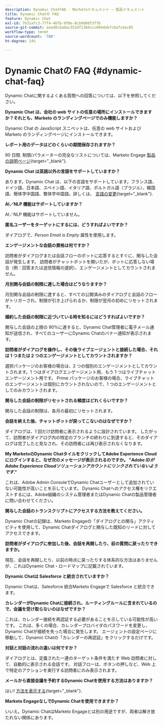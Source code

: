 ```yaml
---
description: Dynamic ChatFAQ - Marketoドキュメント — 製品ドキュメント
title: Dynamic Chatの FAQ
feature: Dynamic Chat
exl-id: 7b31afc3-77f4-46fb-9f0e-8cb9d60f3ffb
source-git-commit: aead0cbadac353df1364ccc094dabfcbafcdac05
workflow-type: tm+mt
source-wordcount: '780'
ht-degree: 14%

---
```


# Dynamic Chatの FAQ {#dynamic-chat-faq}

Dynamic Chatに関するよくある質問への回答については、以下を参照してください。

**Dynamic Chat は、会社の web サイトの任意の場所にインストールできますか？それとも、Marketo のランディングページでのみ機能しますか？**

Dynamic Chat の JavaScript スニペットは、任意の web サイトおよび Marketo のランディングページにインストールできます。

**レポート用のデータはどのくらいの期間保存されますか？**

90 日間. 制限/パラメーターの完全なリストについては、Marketo Engage [製品の説明ページ](https://helpx.adobe.com/legal/product-descriptions/adobe-marketo-engage-product-description.html){target="_blank"}.

**Dynamic Chat は英語以外の言語をサポートしていますか？**

あります。Dynamic Chat は、以下の言語をサポートしています。フランス語、ドイツ語、日本語、スペイン語、イタリア語、ポルトガル語（ブラジル）、韓国語、簡体字中国語、繁体字中国語。詳しくは、 [言語の変更](/help/marketo/product-docs/demand-generation/dynamic-chat/dynamic-chat-overview.md#changing-the-language){target="_blank"}.

**AI／NLP 機能はサポートしていますか？**

AI／NLP 機能はサポートしていません。

**匿名ユーザーをターゲットにするには、どうすればよいですか？**

ダイアログで、_Person Email is Empty_ 属性を使用します。

**エンゲージメントな会話の資格は何ですか？**

訪問者がダイアログまたは会話フローのボットに応答するとすぐに、関与した会話が発生します。 訪問者がチャットボットを開いたが、ボットに応答しない場合（例：回答または送信情報の選択）、エンゲージメントとしてカウントされません。

**月別関与会話の制限に達した場合はどうなりますか？**

月別関与会話の制限に達すると、すべての公開済みのダイアログと会話のフローがトリガーされ、制限が引き上げられるか、制限が翌月の初めにリセットされます。

**婚約した会話の制限に近づいている時を知るにはどうすればよいですか？**

関与した会話の上限の 90%に達すると、Dynamic Chat管理者に電子メール通知が送信され、すべてのユーザーにDynamic Chatのバナー通知が表示されます。

**訪問者がダイアログを操作し、その後ライブエージェントと接続した場合、それは 1 つまたは 2 つのエンゲージメントとしてカウントされますか？**

選択パッケージのお客様の場合は、2 つの個別のエンゲージメントとしてカウントされます。1 つはダイアログエンゲージメント用、もう 1 つはライブチャットエンゲージメント用です。 Prime パッケージのお客様の場合、ライブチャットのエンゲージメントは個別にカウントされないので、1 つのエンゲージメントとしてのみカウントされます。

**関与した会話の制限がリセットされる頻度はどれくらいですか？**

関与した会話の制限は、各月の最初にリセットされます。

**会話を終えた後、チャットボットが戻ってこないのはなぜですか？**

ダイアログは、1 回だけ訪問者に表示されるように設計されています。 したがって、訪問者がダイアログ内の特定のブランチの終わりに到達すると、そのダイアログは完了したと見なされ、その訪問者には再び表示されなくなります。

**My MarketoのDynamic ChatタイルをクリックしてAdobe Experience Cloudにログインすると、なぜ次のメッセージが表示されるのですか。 &quot;_Adobe IDがAdobe Experience Cloudソリューションアカウントにリンクされていないようです_.&quot;**

これは、Adobe Admin ConsoleでDynamic Chatユーザーとして追加されていない可能性が高いことを示しています。 Dynamic Chatへのアクセス権をリクエストするには、Adobe組織のシステム管理者またはDynamic Chatの製品管理者に問い合わせてください。

**関与した会話のトランスクリプトにアクセスする方法を教えてください。**

Dynamic Chatの記録は、Marketo Engageの「ダイアログとの関与」アクティビティを使用して、Dynamic Chatダイアログと関与した既知のリードに対してアクセスできます。

**訪問者がダイアログに参加した後、会話を再開したり、前の質問に戻ったりできますか。**

現在、会話を再開したり、以前の時点に戻ったりする体系的な方法はありませんが、これはDynamic Chat・ロードマップに記載されています。

**Dynamic Chatは Salesforce と統合されていますか？**

Dynamic Chatは、Salesforce 統合Marketo Engageで Salesforce と統合できます。

**カレンダーがDynamic Chatに接続され、ルーティングルールに含まれているので、会議を受け取らないのはなぜですか？**

これは、カレンダー接続を再認証する必要があることを示している可能性が高いです。 これは、多くの場合、カレンダープロバイダのパスワードを変更し、Dynamic Chatが接続を失った場合に発生します。 エージェントの設定ページに移動して、Dynamic Chatの「カレンダーの再認証」をクリックするだけです。

**対話と対話の流れの違いは何ですか？**

ダイアログとは、定義された一連のターゲット条件を満たす Web 訪問者に対して、自動的に表示される会話です。 対話フローは、ボタンの押しなど、Web 上で特定のアクションを実行する訪問者にのみ表示されます。

**メールから直接会議を予約するDynamic Chatを使用する方法はありますか？**

はい! [方法を表示する](https://nation.marketo.com/t5/product-blogs/using-dynamic-chat-conversational-flows-for-meeting-booking/ba-p/340936){target="_blank"}.

**Marketo EngageなしでDynamic Chatを使用できますか？**

いいえ。Dynamic ChatはMarketo Engageとは別の用途ですが、両者は解き放たれない関係にあります。
